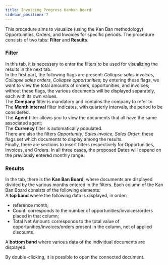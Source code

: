 ```yaml
---
title: Invoicing Progress Kanban Board
sidebar_position: 7
---
```


This procedure aims to visualize (using the Kan Ban methodology) Opportunities, Orders, and Invoices for specific periods. The procedure consists of two tabs: **Filter** and **Results**.

### Filter     

In this tab, it is necessary to enter the filters to be used for visualizing the results in the next tab.     
In the first part, the following flags are present: *Collapse sales invoices*, *Collapse sales orders*, *Collapse opportunities*; by entering these flags, we want to view the total amounts of orders, opportunities, and invoices; without these flags, the various documents will be displayed separately, each with its own values.      
The **Company** filter is mandatory and contains the company to refer to.     
The **Month interval** filter indicates, with quarterly intervals, the period to be considered.    
The **Agent** filter allows you to view the documents that all have the same associated agent;     
The **Currency** filter is automatically populated.        
There are also the filters *Opportunity*, *Sales invoice*, *Sales Order*: these flags set which documents to display among the results.     
Finally, there are sections to insert filters respectively for Opportunities, Invoices, and Orders. In all three cases, the proposed Dates will depend on the previously entered monthly range.     

### Results    

In the tab, there is the **Kan Ban Board**, where documents are displayed divided by the various months entered in the filters.
Each column of the Kan Ban Board consists of the following elements:      
A **top band** where the following data is displayed, in order:
- reference month; 
- Count: corresponds to the number of opportunities/invoices/orders placed in that column;
- Total Net Amount: corresponds to the total value of opportunities/invoices/orders present in the column, net of applied discounts.     
  
A **bottom band** where various data of the individual documents are displayed.

By double-clicking, it is possible to open the connected document.